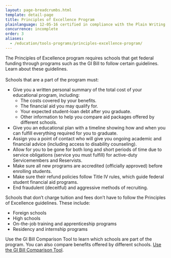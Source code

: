 ```yaml
---
layout: page-breadcrumbs.html
template: detail-page
title: Principles of Excellence Program
plainlanguage: 12-05-16 certified in compliance with the Plain Writing Act
concurrence: incomplete
order: 3
aliases:
  - /education/tools-programs/principles-excellence-program/
---
```


<div class="va-introtext">
The Principles of Excellence program requires schools that get federal funding through programs such as the GI Bill to follow certain guidelines. Learn about these guidelines.
</div>

<br>
Schools that are a part of the program must:

- Give you a written personal summary of the total cost of your educational program, including:
  - The costs covered by your benefits.
  - The financial aid you may qualify for.
  - Your expected student-loan debt after you graduate.
  - Other information to help you compare aid packages offered by different schools.
- Give you an educational plan with a timeline showing how and when you can fulfill everything required for you to graduate.
- Assign you a point of contact who will give you ongoing academic and financial advice (including access to disability counseling).
- Allow for you to be gone for both long and short periods of time due to service obligations (service you must fulfill) for active-duty Servicemembers and Reservists.
- Make sure all new programs are accredited (officially approved) before enrolling students.
- Make sure their refund policies follow Title IV rules, which guide federal student financial aid programs.
- End fraudulent (deceitful) and aggressive methods of recruiting.

Schools that don’t charge tuition and fees don’t have to follow the Principles of Excellence guidelines. These include:

- Foreign schools
- High schools
- On-the-job training and apprenticeship programs
- Residency and internship programs

Use the GI Bill Comparison Tool to learn which schools are part of the program. You can also compare benefits offered by different schools. [Use the GI Bill Comparison Tool](/gi-bill-comparison-tool/).
